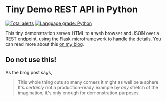 # Tiny Demo REST API in Python

[![Total alerts](https://img.shields.io/lgtm/alerts/g/genos/tiny_api_demo.svg?logo=lgtm&logoWidth=18)](https://lgtm.com/projects/g/genos/tiny_api_demo/alerts/)
[![Language grade: Python](https://img.shields.io/lgtm/grade/python/g/genos/tiny_api_demo.svg?logo=lgtm&logoWidth=18)](https://lgtm.com/projects/g/genos/tiny_api_demo/context:python)

This tiny demonstration serves HTML to a web browser and JSON over a REST endpoint, using the [Flask](https://flask.palletsprojects.com/) microframework to handle the details. You can read more about this [on my blog](https://grahamenos.com/tiny-api-demo.html).

## Do not use this!

As the blog post says,

> This whole thing cuts so many corners it might as well be a sphere.
> It's _certainly_ not a production-ready example by _any_ stretch of the imagination; it's only enough for demonstration purposes.
